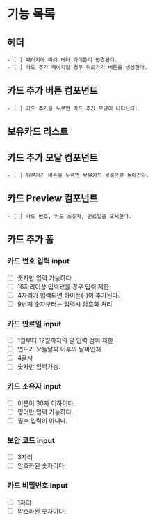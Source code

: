 # 기능 목록

## 헤더

    - [ ] 페이지에 따라 헤더 타이틀이 변경된다.
    - [ ] 카드 추가 페이지일 경우 뒤로가기 버튼을 생성한다.

## 카드 추가 버튼 컴포넌트

    - [ ] 카드 추가을 누르면 카드 추가 모달이 나타난다.

## 보유카드 리스트

## 카드 추가 모달 컴포넌트

    - [ ] 뒤로가기 버튼을 누르면 보유카드 목록으로 돌아간다.

## 카드 Preview 컴포넌트

    - [ ] 카드 번호, 카드 소유자, 만료일을 표시한다.

## 카드 추가 폼

### 카드 번호 입력 input

- [ ] 숫자만 입력 가능하다.
- [ ] 16자리이상 입력됐을 경우 입력 제한
- [ ] 4자리가 입력되면 하이픈(-)이 추가된다.
- [ ] 9번째 숫자부터는 입력시 암호화 처리

### 카드 만료일 input

- [ ] 1월부터 12월까지의 달 입력 범위 제한
- [ ] 연도가 오늘날짜 이후의 날짜인지
- [ ] 4글자
- [ ] 숫자만 입력가능.

### 카드 소유자 input

- [ ] 이름이 30자 이하이다.
- [ ] 영어만 입력 가능하다.
- [ ] 필수 입력이 아니다.

### 보안 코드 input

- [ ] 3자리
- [ ] 암호화된 숫자이다.

### 카드 비밀번호 input

- [ ] 1자리
- [ ] 암호화된 숫자이다.
